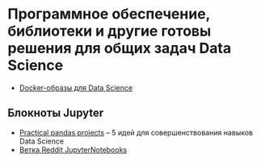 # Программное обеспечение, библиотеки и другие готовы решения для общих задач Data Science

- [Docker-образы для Data Science](https://github.com/yang-zhang/docker-setup)

## Блокноты Jupyter
- [Practical pandas projects](https://github.com/schlende/practical-pandas-projects) – 5 идей для совершенствования навыков Data Science
- [Ветка Reddit JupyterNotebooks](https://www.reddit.com/JupyterNotebooks)

